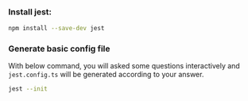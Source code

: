 ### Install jest:

```bash
npm install --save-dev jest
```

### Generate basic config file
With below command, you will asked some questions interactively and `jest.config.ts` will be generated according to your answer.
```bash
jest --init
```
